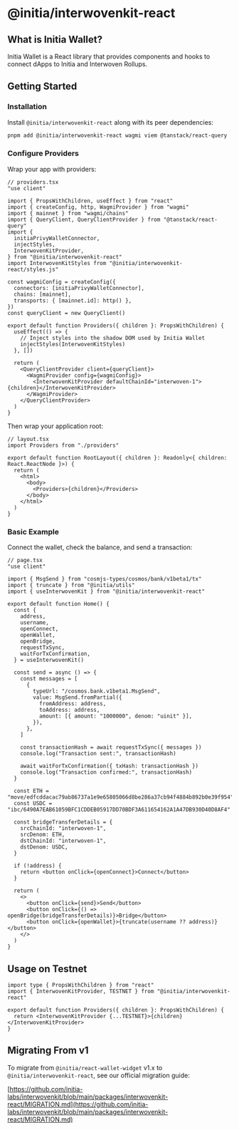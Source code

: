 # @initia/interwovenkit-react

## What is Initia Wallet?

Initia Wallet is a React library that provides components and hooks to connect dApps to Initia and Interwoven Rollups.

## Getting Started

### Installation

Install `@initia/interwovenkit-react` along with its peer dependencies:

```bash
pnpm add @initia/interwovenkit-react wagmi viem @tanstack/react-query
```

### Configure Providers

Wrap your app with providers:

```tsx
// providers.tsx
"use client"

import { PropsWithChildren, useEffect } from "react"
import { createConfig, http, WagmiProvider } from "wagmi"
import { mainnet } from "wagmi/chains"
import { QueryClient, QueryClientProvider } from "@tanstack/react-query"
import {
  initiaPrivyWalletConnector,
  injectStyles,
  InterwovenKitProvider,
} from "@initia/interwovenkit-react"
import InterwovenKitStyles from "@initia/interwovenkit-react/styles.js"

const wagmiConfig = createConfig({
  connectors: [initiaPrivyWalletConnector],
  chains: [mainnet],
  transports: { [mainnet.id]: http() },
})
const queryClient = new QueryClient()

export default function Providers({ children }: PropsWithChildren) {
  useEffect(() => {
    // Inject styles into the shadow DOM used by Initia Wallet
    injectStyles(InterwovenKitStyles)
  }, [])

  return (
    <QueryClientProvider client={queryClient}>
      <WagmiProvider config={wagmiConfig}>
        <InterwovenKitProvider defaultChainId="interwoven-1">{children}</InterwovenKitProvider>
      </WagmiProvider>
    </QueryClientProvider>
  )
}
```

Then wrap your application root:

```tsx
// layout.tsx
import Providers from "./providers"

export default function RootLayout({ children }: Readonly<{ children: React.ReactNode }>) {
  return (
    <html>
      <body>
        <Providers>{children}</Providers>
      </body>
    </html>
  )
}
```

### Basic Example

Connect the wallet, check the balance, and send a transaction:

```tsx
// page.tsx
"use client"

import { MsgSend } from "cosmjs-types/cosmos/bank/v1beta1/tx"
import { truncate } from "@initia/utils"
import { useInterwovenKit } from "@initia/interwovenkit-react"

export default function Home() {
  const {
    address,
    username,
    openConnect,
    openWallet,
    openBridge,
    requestTxSync,
    waitForTxConfirmation,
  } = useInterwovenKit()

  const send = async () => {
    const messages = [
      {
        typeUrl: "/cosmos.bank.v1beta1.MsgSend",
        value: MsgSend.fromPartial({
          fromAddress: address,
          toAddress: address,
          amount: [{ amount: "1000000", denom: "uinit" }],
        }),
      },
    ]

    const transactionHash = await requestTxSync({ messages })
    console.log("Transaction sent:", transactionHash)

    await waitForTxConfirmation({ txHash: transactionHash })
    console.log("Transaction confirmed:", transactionHash)
  }

  const ETH = "move/edfcddacac79ab86737a1e9e65805066d8be286a37cb94f4884b892b0e39f954"
  const USDC = "ibc/6490A7EAB61059BFC1CDDEB05917DD70BDF3A611654162A1A47DB930D40D8AF4"

  const bridgeTransferDetails = {
    srcChainId: "interwoven-1",
    srcDenom: ETH,
    dstChainId: "interwoven-1",
    dstDenom: USDC,
  }

  if (!address) {
    return <button onClick={openConnect}>Connect</button>
  }

  return (
    <>
      <button onClick={send}>Send</button>
      <button onClick={() => openBridge(bridgeTransferDetails)}>Bridge</button>
      <button onClick={openWallet}>{truncate(username ?? address)}</button>
    </>
  )
}
```

## Usage on Testnet

```tsx
import type { PropsWithChildren } from "react"
import { InterwovenKitProvider, TESTNET } from "@initia/interwovenkit-react"

export default function Providers({ children }: PropsWithChildren) {
  return <InterwovenKitProvider {...TESTNET}>{children}</InterwovenKitProvider>
}
```

## Migrating From v1

To migrate from `@initia/react-wallet-widget` v1.x to `@initia/interwovenkit-react`, see our official migration guide:

[https://github.com/initia-labs/interwovenkit/blob/main/packages/interwovenkit-react/MIGRATION.md](https://github.com/initia-labs/interwovenkit/blob/main/packages/interwovenkit-react/MIGRATION.md)
